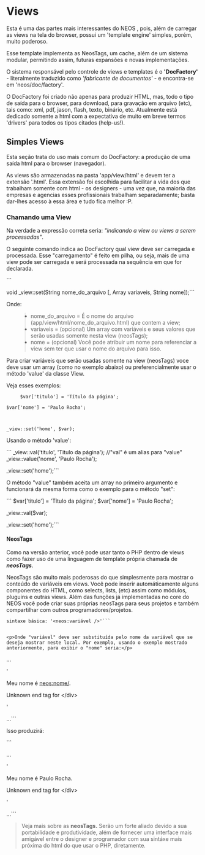 
<h1>Views</h1>

<p>Esta é uma das partes mais interessantes do NEOS , pois, além de carregar as views na tela do browser, possui um 'template engine' simples, porém, muito poderoso.</p>
<p>Esse template implementa as NeosTags, um cache, além de um sistema modular, permitindo assim, futuras expansões e novas implementações.</p>
<p>O sistema responsável pelo controle de views e templates é o <b>'DocFactory'</b> - literalmente traduzido como <i>'fabricante de documentos'</i> - e encontra-se em 'neos/doc/factory'.</p>
<p>O DocFactory foi criado não apenas para produzir HTML, mas, todo o tipo de saída para o browser, para download, para gravação em arquivo (etc), tais como: xml, pdf, jason, flash, texto, binário, etc. Atualmente está dedicado somente a html com a expectativa de muito em breve termos 'drivers' para todos os tipos citados (help-us!).</p>


<h2>Simples Views</h2>

<p>Esta seção trata do uso mais comum do DocFactory: a produção de uma saída html para o browser (navegador).</p>
<p>As views são armazenadas na pasta 'app/view/html' e devem ter a extensão '.html'. Essa extensão foi escolhida para facilitar a vida dos que trabalham somente com html - os designers - uma vez que, na maioria das empresas e agencias esses profissionais trabalham separadamente; basta dar-lhes acesso à essa área e tudo fica melhor :P.</p>

<h3>Chamando uma View</h3>
<p>Na verdade a expressão correta seria: <i>"indicando a view ou views a serem processadas"</i>.</p>
<p>O seguinte comando indica ao DocFactory qual view deve ser carregada e processada. Esse "carregamento" é feito em pilha, ou seja, mais de uma view pode ser carregada e será processada na sequência em que for declarada.</p>
```

void _view::set(String nome_do_arquivo [, Array variaveis, String nome]);```

<p>Onde:</p>
<ul>
<blockquote><li>nome_do_arquivo = É o nome do arquivo (app/view/html/nome_do_arquivo.html) que contem a view;</li>
<li>variaveis = (opcional) Um array com variáveis e seus valores que serão usadas somente nesta view (neosTags);</li>
<li>nome = (opcional) Você pode atribuir um nome para referenciar a view sem ter que usar o nome do arquivo para isso.</li>
</ul>
<p>Para criar variáveis que serão usadas somente na view (neosTags) voce deve usar um array (como no exemplo abaixo) ou preferencialmente usar o método 'value' da classe View.</p>
<p>Veja esses exemplos:</p>
<pre><code>     $var['titulo'] = 'Título da página';<br>
$var['nome'] = 'Paulo Rocha';<br>
<br>
_view::set('home', $var);</code></pre></blockquote>

<p>Usando o método 'value':</p>
```
     _view::val('titulo', 'Titulo da página'); //"val" é um alias para "value"
_view::value('nome', 'Paulo Rocha');

_view::set('home');```
<p>O método "value" também aceita um array no primeiro argumento e funcionará da mesma forma como o exemplo para o método "set":</p>
```
     $var['titulo'] = 'Título da página';
$var['nome'] = 'Paulo Rocha';

_view::val($var);

_view::set('home');```

<h4>NeosTags</h4>
<p>Como na versão anterior, você pode usar tanto o PHP dentro de views como fazer uso de uma linguagem de template própria chamada de <em><strong>neosTags</strong></em><strong></strong>.</p>
<p>NeosTags são muito mais poderosas do que simplesmente para mostrar o conteúdo de variáveis em views. Você pode inserir automáticamente alguns componentes do HTML, como selects, lists, (etc) assim como módulos, pluguins e outras views. Além das funções já implementadas no core do NEOS você pode criar suas próprias neosTags para seus projetos e também compartilhar com outros programadores/projetos.</p>


```
sintaxe básica: '<neos:variável />'```


<p>Onde "variável" deve ser substituída pelo nome da variável que se deseja mostrar neste local. Por exemplo, usando o exemplo mostrado anteriormente, para exibir o "nome" seria:</p>
```

...

'<div>Meu nome é <neos:nome/>.

Unknown end tag for &lt;/div&gt;

'

...```
<p>Isso produzirá:</p>
```

...

'<div>Meu nome é Paulo Rocha.

Unknown end tag for &lt;/div&gt;

'

...```
<blockquote>Veja mais sobre as <strong>neosTags.</strong> Serão um forte aliado devido a sua portabilidade e produtividade, além de fornecer uma interface mais amigável entre o designer e programador com sua sintáxe mais próxima do html do que usar o PHP, diretamente.</blockquote>
